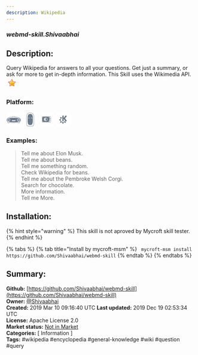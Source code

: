 ```yaml
---
description: Wikipedia
---
```


### _webmd-skill.Shivaabhai_  
## Description:  
Query Wikipedia for answers to all your questions.  Get just a summary, or ask for more to get in-depth information.
This Skill uses the Wikimedia API.  
![](../.gitbook/assets/star.png)  
### Platform:  
 ![Mark I](../.gitbook/assets/mark-1-icon.png)  ![Mark II](../.gitbook/assets/mark-2-icon.png)  ![Picroft](../.gitbook/assets/picroft-icon.png)  ![plasmoid](../.gitbook/assets/kde.png)   
### Examples:  
> Tell me about Elon Musk.  
> Tell me about beans.  
> Tell me something random.  
> Check Wikipedia for beans.  
> Tell me about the Pembroke Welsh Corgi.  
> Search for chocolate.  
> More information.  
> Tell me More.  
  
## Installation:  
{% hint style="warning" %}
This skill is not aproved by Mycroft skill tester.
{% endhint %}
    
{% tabs %}
{% tab title="Install by mycroft-msm" %}
``` mycroft-msm install https://github.com/Shivaabhai/webmd-skill```
{% endtab %}
  {% endtabs %}
    
## Summary:  
**Github:** [https://github.com/Shivaabhai/webmd-skill](https://github.com/Shivaabhai/webmd-skill)  
**Owner:** [@Shivaabhai](https://github.com/Shivaabhai)  
**Created:** 2019 Mar 10 09:16:40 UTC  **Last updated:** 2019 Dec 19 02:53:34 UTC  
**License:** Apache License 2.0  
**Market status:** [Not in Market](https://market.mycroft.ai/skill/)  
**Categories:** [ Information ]   
**Tags:** \#wikipedia \#encyclopedia \#general-knowledge \#wiki \#question \#query   
